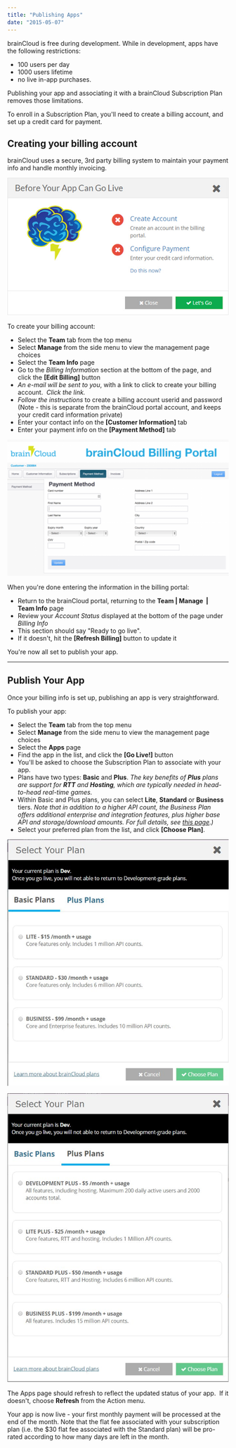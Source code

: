```yaml
---
title: "Publishing Apps"
date: "2015-05-07"
---
```


brainCloud is free during development. While in development, apps have the following restrictions:

- 100 users per day
- 1000 users lifetime
- no live in-app purchases.

Publishing your app and associating it with a brainCloud Subscription Plan removes those limitations.

To enroll in a Subscription Plan, you'll need to create a billing account, and set up a credit card for payment.

## Creating your billing account

brainCloud uses a secure, 3rd party billing system to maintain your payment info and handle monthly invoicing.

[![brainCloud](images/brainCloud_dashboard_goLive.jpg)](images/brainCloud_dashboard_goLive.jpg)

To create your billing account:

- Select the **Team** tab from the top menu
- Select **Manage** from the side menu to view the management page choices
- Select the **Team Info** page
- Go to the _Billing Information_ section at the bottom of the page, and click the **[Edit Billing]** button
- _An e-mail will be sent to you_, with a link to click to create your billing account.  _Click the link._
- _Follow the instructions_ to create a billing account userid and password  
    (Note - this is separate from the brainCloud portal account, and keeps your credit card information private)
- Enter your contact info on the **[Customer Information]** tab
- Enter your payment info on the **[Payment Method]** tab

[![brainCloud](images/Billing_Payment_Method-1024x630.png)](images/Billing_Payment_Method-1024x630.png)

When you're done entering the information in the billing portal:

- Return to the brainCloud portal, returning to the **Team | Manage  |** **Team Info** page
- Review your _Account Status_ displayed at the bottom of the page under _Billing Info_
- This section should say "Ready to go live".  
- If it doesn't, hit the **[Refresh Billing]** button to update it

You're now all set to publish your app.

* * *

## Publish Your App

Once your billing info is set up, publishing an app is very straightforward.

To publish your app:

- Select the **Team** tab from the top menu
- Select **Manage** from the side menu to view the management page choices
- Select the **Apps** page
- Find the app in the list, and click the **[Go Live!]** button
- You'll be asked to choose the Subscription Plan to associate with your app.
- Plans have two types: **Basic** and **Plus**. _The key benefits of_ **_Plus_** _plans are support for_ **_RTT_** _and_ **_Hosting_**_, which are typically needed in head-to-head real-time games._
- Within Basic and Plus plans, you can select **Lite**, **Standard** or **Business** tiers. _Note that in addition to a higher API count, the Business Plan offers additional enterprise and integration features, plus higher base API and storage/download amounts. For full details, see_ [_this page_](http://getbraincloud.com/pricing-overview/)_.)_
- Select your preferred plan from the list, and click **[Choose Plan]**.

![](images/Basic-Plans.jpg)

![](images/Plus-Plans.jpg)

The Apps page should refresh to reflect the updated status of your app.  If it doesn't, choose **Refresh** from the Action menu.

Your app is now live - your first monthly payment will be processed at the end of the month. Note that the flat fee associated with your subscription plan (i.e. the $30 flat fee associated with the Standard plan) will be pro-rated according to how many days are left in the month.
